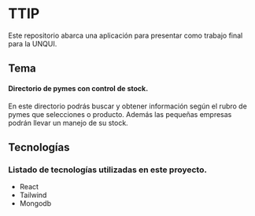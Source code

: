 # TTIP

Este repositorio abarca una aplicación para presentar como trabajo final para la UNQUI.

## Tema
#### Directorio de pymes con control de stock.
En este directorio podrás buscar y obtener información según el rubro de pymes que selecciones o producto. Además las pequeñas empresas podrán llevar un manejo de su stock. 

## Tecnologías
### Listado de tecnologías utilizadas en este proyecto.
* React
* Tailwind
* Mongodb
